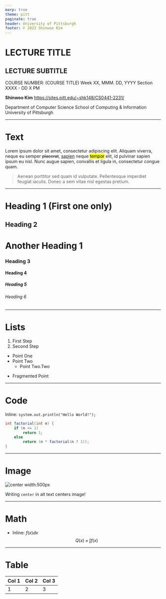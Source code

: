 ```yaml
---
marp: true
theme: pitt
paginate: true
header: University of Pittsburgh
footer: © 2023 Shinwoo Kim
---
```


<!-- _class: title -->

# LECTURE TITLE
## LECTURE SUBTITLE

COURSE NUMBER: (COURSE TITLE)
Week XX, MMM. DD, YYYY
Section XXXX - DD X PM

**Shinwoo Kim**
https://sites.pitt.edu/~shk148/CS0441-2231/

Department of Computer Science
School of Computing & Information
University of Pittsburgh

---


# Text

Lorem ipsum dolor sit amet, consectetur adipiscing elit. Aliquam viverra, neque eu semper ~~placerat~~, <u>sapien</u> neque <mark>tempor</mark> elit, id pulvinar sapien ipsum eu nisl. Nunc augue sapien, convallis et ligula in, consectetur congue quam.
> Aenean porttitor sed quam id vulputate. Pellentesque imperdiet feugiat iaculis. Donec a sem vitae nisl egestas pretium.

---
# Heading 1 (First one only)
## Heading 2
# Another Heading 1
### Heading 3
#### Heading 4
##### Heading 5
###### Heading 6
---
# Lists
1. First Step
2. Second Step

+ Point One
+ Point Two
  + Point Two.Two
* Fragmented Point


---

# Code
Inline: `system.out.println("Hello World!");`

```java
int factorial(int n) {  
    if (n <= 1)  
        return 1;  
    else  
        return (n * factorial(n ? 1));  
}  
```

---
# Image

![center width:500px](https://www.thoughtco.com/thmb/b6GQkWD-BBjPRJ1wlEY2mCQtpDY=/1500x0/filters:no_upscale():max_bytes(150000):strip_icc()/GettyImages-107636032-293dc66802a54c4685892d2bb7831ef5.jpg)

Writing `center` in alt text centers image!

---

# Math
+ Inline: $f(x)dx$
$$Q(x)\times \int f(x)$$

---
# Table

| Col 1 | Col 2 | Col 3 |
| ----- | ----- | ----- |
| 1     | 2     | 3     |